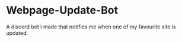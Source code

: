 # Webpage-Update-Bot
A discord bot I made that notifies me when one of my favourite site is updated.
